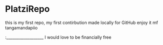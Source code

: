 # PlatziRepo

this is my first repo, my first contirbution made locally for GitHub
enjoy it mf
tangamandapiio

:___________________
I would love to be financially free
